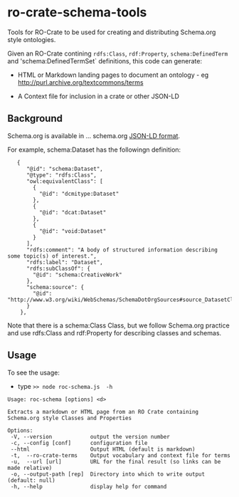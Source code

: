 # ro-crate-schema-tools


Tools for RO-Crate to be used for creating and distributing Schema.org style ontologies. 

Given an RO-Crate contining `rdfs:Class`, `rdf:Property`, `schema:DefinedTerm` and 'schema:DefinedTermSet` definitions, this code can generate:

-  HTML or Markdown landing pages to document an ontology - eg <http://purl.archive.org/textcommons/terms>

-  A Context file for inclusion in a crate or other JSON-LD



## Background

Schema.org is available in ... schema.org [JSON-LD format](https://schema.org/version/latest/schemaorg-current-https.jsonld). 

For example, schema:Dataset has the followingn definition:

```
   {
      "@id": "schema:Dataset",
      "@type": "rdfs:Class",
      "owl:equivalentClass": [
        {
          "@id": "dcmitype:Dataset"
        },
        {
          "@id": "dcat:Dataset"
        },
        {
          "@id": "void:Dataset"
        }
      ],
      "rdfs:comment": "A body of structured information describing some topic(s) of interest.",
      "rdfs:label": "Dataset",
      "rdfs:subClassOf": {
        "@id": "schema:CreativeWork"
      },
      "schema:source": {
        "@id": "http://www.w3.org/wiki/WebSchemas/SchemaDotOrgSources#source_DatasetClass"
      }
    },

```

Note that there is a schema:Class Class, but we follow Schema.org practice and use rdfs:Class and rdf:Property for describing classes and schemas.


## Usage

To see the usage:

 -  type `>> node roc-schema.js  -h`

 ```
Usage: roc-schema [options] <d>

Extracts a markdown or HTML page from an RO Crate containing Schema.org style Classes and Properties 

Options:
  -V, --version            output the version number
  -c, --config [conf]      configuration file
  --html                   Output HTML (default is markdown)
  -t,  --ro-crate-terms    Output vocabulary and context file for terms
  -u,  --url [url]         URL for the final result (so links can be made relative)
  -o, --output-path [rep]  Directory into which to write output (default: null)
  -h, --help               display help for command
```




